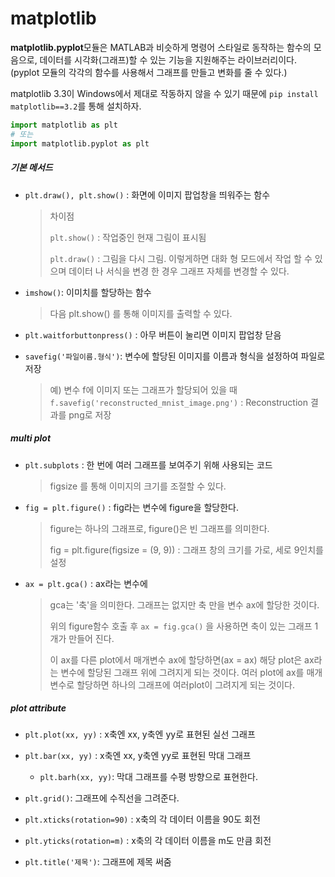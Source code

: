 # matplotlib

**matplotlib.pyplot**모듈은 MATLAB과 비슷하게 명령어 스타일로 동작하는 함수의 모음으로, 데이터를 시각화(그래프)할 수 있는 기능을 지원해주는 라이브러리이다. (pyplot 모듈의 각각의 함수를 사용해서 그래프를 만들고 변화를 줄 수 있다.)

matplotlib 3.3이 Windows에서 제대로 작동하지 않을 수 있기 때문에 `pip install matplotlib==3.2`를 통해 설치하자.

```python
import matplotlib as plt
# 또는
import matplotlib.pyplot as plt
```

##### 기본 메서드

- `plt.draw(), plt.show()` : 화면에 이미지 팝업창을 띄워주는 함수

  > 차이점
  >
  > `plt.show()` : 작업중인 현재 그림이 표시됨
  >
  > `plt.draw()` : 그림을 다시 그림. 이렇게하면 대화 형 모드에서 작업 할 수 있으며 데이터 나 서식을 변경 한 경우 그래프 자체를 변경할 수 있다.

- `imshow()`: 이미치를 할당하는 함수

  > 다음 plt.show() 를 통해 이미지를 출력할 수 있다.

- `plt.waitforbuttonpress()` : 아무 버튼이 눌리면 이미지 팝업창 닫음

- `savefig('파일이름.형식')`: 변수에 할당된 이미지를 이름과 형식을 설정하여 파일로 저장

  >  예) 변수 f에 이미지 또는 그래프가 할당되어 있을 때
  >  `f.savefig('reconstructed_mnist_image.png')` : Reconstruction 결과를 png로 저장



##### multi plot

- `plt.subplots` : 한 번에 여러 그래프를 보여주기 위해 사용되는 코드

  > figsize 를 통해 이미지의 크기를 조절할 수 있다.

- `fig = plt.figure()` : fig라는 변수에 figure을 할당한다.

  > figure는 하나의 그래프로, figure()은 빈 그래프를 의미한다.
  >
  > fig = plt.figure(figsize  = (9, 9)) : 그래프 창의 크기를 가로, 세로 9인치를 설정

- `ax = plt.gca()` : ax라는 변수에 

  > gca는 '축'을 의미한다. 그래프는 없지만 축 만을 변수 ax에 할당한 것이다. 
  >
  > 위의 figure함수 호출 후  `ax = fig.gca()` 을 사용하면 축이 있는 그래프 1개가 만들어 진다.
  >
  > 이  ax를 다른 plot에서 매개변수 ax에 할당하면(ax = ax) 해당 plot은 ax라는 변수에 할당된 그래프 위에 그려지게 되는 것이다. 여러 plot에 ax를 매개변수로 할당하면 하나의 그래프에 여러plot이 그려지게 되는 것이다.



##### plot attribute

- `plt.plot(xx, yy)` : x축엔 xx, y축엔 yy로 표현된 실선 그래프
- `plt.bar(xx, yy)` : x축엔 xx, y축엔 yy로 표현된 막대 그래프
  - `plt.barh(xx, yy)`: 막대 그래프를 수평 방향으로 표현한다.

- `plt.grid()`: 그래프에 수직선을 그려준다.

- `plt.xticks(rotation=90)` : x축의 각 데이터 이름을 90도 회전
- `plt.yticks(rotation=m)` : x축의 각 데이터 이름을 m도 만큼 회전

- `plt.title('제목')`: 그래프에 제목 써줌